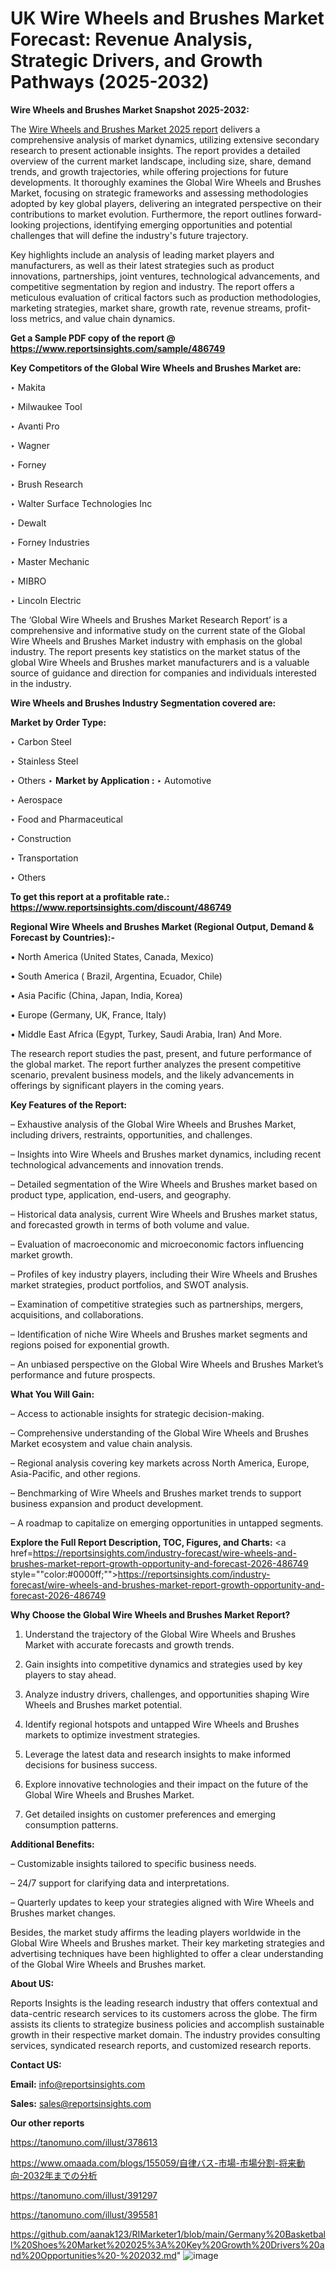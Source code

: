 # UK Wire Wheels and Brushes Market Forecast: Revenue Analysis, Strategic Drivers, and Growth Pathways (2025-2032)

<strong>Wire Wheels and Brushes Market Snapshot 2025-2032:</strong>

The <a href=https://www.reportsinsights.com/sample/486749>Wire Wheels and Brushes Market 2025 report</a> delivers a comprehensive analysis of market dynamics, utilizing extensive secondary research to present actionable insights. The report provides a detailed overview of the current market landscape, including size, share, demand trends, and growth trajectories, while offering projections for future developments. It thoroughly examines the Global Wire Wheels and Brushes Market, focusing on strategic frameworks and assessing methodologies adopted by key global players, delivering an integrated perspective on their contributions to market evolution. Furthermore, the report outlines forward-looking projections, identifying emerging opportunities and potential challenges that will define the industry's future trajectory.

Key highlights include an analysis of leading market players and manufacturers, as well as their latest strategies such as product innovations, partnerships, joint ventures, technological advancements, and competitive segmentation by region and industry. The report offers a meticulous evaluation of critical factors such as production methodologies, marketing strategies, market share, growth rate, revenue streams, profit-loss metrics, and value chain dynamics.

<strong>Get a Sample PDF copy of the report @ <a href=https://www.reportsinsights.com/sample/486749 style=color:#0000ff;>https://www.reportsinsights.com/sample/486749</a></strong>

<strong>Key Competitors of the Global Wire Wheels and Brushes Market are:</strong>

‣ Makita

‣ Milwaukee Tool

‣ Avanti Pro

‣ Wagner

‣ Forney

‣ Brush Research

‣ Walter Surface Technologies Inc

‣ Dewalt

‣ Forney Industries

‣ Master Mechanic

‣ MIBRO

‣ Lincoln Electric

The ‘Global Wire Wheels and Brushes Market Research Report’ is a comprehensive and informative study on the current state of the Global Wire Wheels and Brushes Market industry with emphasis on the global industry. The report presents key statistics on the market status of the global Wire Wheels and Brushes market manufacturers and is a valuable source of guidance and direction for companies and individuals interested in the industry.

<strong>Wire Wheels and Brushes Industry Segmentation covered are:</strong>

<strong>Market by Order Type: </strong>

‣ Carbon Steel

‣ Stainless Steel

‣ Others
‣ 
<strong>Market by Application :</strong>
‣ Automotive

‣ Aerospace

‣ Food and Pharmaceutical

‣ Construction

‣ Transportation

‣ Others

<strong>To get this report at a profitable rate.: <a href=https://www.reportsinsights.com/discount/486749 style=color:#0000ff;>https://www.reportsinsights.com/discount/486749</a></strong>

<strong>Regional Wire Wheels and Brushes Market (Regional Output, Demand &amp; Forecast by Countries):-</strong>

• North America (United States, Canada, Mexico)

• South America ( Brazil, Argentina, Ecuador, Chile)

• Asia Pacific (China, Japan, India, Korea)

• Europe (Germany, UK, France, Italy)

• Middle East Africa (Egypt, Turkey, Saudi Arabia, Iran) And More.

The research report studies the past, present, and future performance of the global market. The report further analyzes the present competitive scenario, prevalent business models, and the likely advancements in offerings by significant players in the coming years.

<strong>Key Features of the Report:</strong>

– Exhaustive analysis of the Global Wire Wheels and Brushes Market, including drivers, restraints, opportunities, and challenges.

– Insights into Wire Wheels and Brushes market dynamics, including recent technological advancements and innovation trends.

– Detailed segmentation of the Wire Wheels and Brushes market based on product type, application, end-users, and geography.

– Historical data analysis, current Wire Wheels and Brushes market status, and forecasted growth in terms of both volume and value.

– Evaluation of macroeconomic and microeconomic factors influencing market growth.

– Profiles of key industry players, including their Wire Wheels and Brushes market strategies, product portfolios, and SWOT analysis.

– Examination of competitive strategies such as partnerships, mergers, acquisitions, and collaborations.

– Identification of niche Wire Wheels and Brushes market segments and regions poised for exponential growth.

– An unbiased perspective on the Global Wire Wheels and Brushes Market’s performance and future prospects.

<strong>What You Will Gain:</strong>

– Access to actionable insights for strategic decision-making.

– Comprehensive understanding of the Global Wire Wheels and Brushes Market ecosystem and value chain analysis.

– Regional analysis covering key markets across North America, Europe, Asia-Pacific, and other regions.

– Benchmarking of Wire Wheels and Brushes market trends to support business expansion and product development.

– A roadmap to capitalize on emerging opportunities in untapped segments.

<strong>Explore the Full Report Description, TOC, Figures, and Charts:</strong>
<a href=https://reportsinsights.com/industry-forecast/wire-wheels-and-brushes-market-report-growth-opportunity-and-forecast-2026-486749 style=""color:#0000ff;"">https://reportsinsights.com/industry-forecast/wire-wheels-and-brushes-market-report-growth-opportunity-and-forecast-2026-486749</a>

<strong>Why Choose the Global Wire Wheels and Brushes Market Report?</strong>

1. Understand the trajectory of the Global Wire Wheels and Brushes Market with accurate forecasts and growth trends.

2. Gain insights into competitive dynamics and strategies used by key players to stay ahead.

3. Analyze industry drivers, challenges, and opportunities shaping Wire Wheels and Brushes market potential.

4. Identify regional hotspots and untapped Wire Wheels and Brushes markets to optimize investment strategies.

5. Leverage the latest data and research insights to make informed decisions for business success.

6. Explore innovative technologies and their impact on the future of the Global Wire Wheels and Brushes Market.

7. Get detailed insights on customer preferences and emerging consumption patterns.

<strong>Additional Benefits:</strong>

– Customizable insights tailored to specific business needs.

– 24/7 support for clarifying data and interpretations.

– Quarterly updates to keep your strategies aligned with Wire Wheels and Brushes market changes.

Besides, the market study affirms the leading players worldwide in the Global Wire Wheels and Brushes market. Their key marketing strategies and advertising techniques have been highlighted to offer a clear understanding of the Global Wire Wheels and Brushes market.

<strong><strong>About US</strong>:</strong>

Reports Insights is the leading research industry that offers contextual and data-centric research services to its customers across the globe. The firm assists its clients to strategize business policies and accomplish sustainable growth in their respective market domain. The industry provides consulting services, syndicated research reports, and customized research reports.

<strong>Contact US:</strong>

<p class=><b>Email:</b> <a href=mailto:info@reportsinsights.com>info@reportsinsights.com</a></p>
<p class=><b>Sales:</b> <a href=mailto:sales@reportsinsights.com>sales@reportsinsights.com</a></p>

<strong>Our other reports</strong>

<a href=https://tanomuno.com/illust/378613>https://tanomuno.com/illust/378613</a>

<a href=https://www.omaada.com/blogs/155059/自律バス-市場-市場分割-将来動向-2032年までの分析>https://www.omaada.com/blogs/155059/自律バス-市場-市場分割-将来動向-2032年までの分析</a>

<a href=https://tanomuno.com/illust/391297>https://tanomuno.com/illust/391297</a>

<a href=https://tanomuno.com/illust/395581>https://tanomuno.com/illust/395581</a>

<a href=https://github.com/aanak123/RIMarketer1/blob/main/Germany%20Basketball%20Shoes%20Market%202025%3A%20Key%20Growth%20Drivers%20and%20Opportunities%20-%202032.md>https://github.com/aanak123/RIMarketer1/blob/main/Germany%20Basketball%20Shoes%20Market%202025%3A%20Key%20Growth%20Drivers%20and%20Opportunities%20-%202032.md</a>"
![image](https://github.com/user-attachments/assets/2473469a-5b3e-4e67-b566-335a1a12c614)
